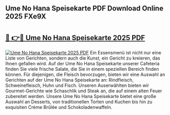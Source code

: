 ## Ume No Hana Speisekarte PDF Download Online 2025 FXe9X

# <h2><a href="http://gc7i7m.nevu.top/?p=Ume+No+Hana+Speisekarte">🔗 👉🔴 Ume No Hana Speisekarte 2025 PDF</a></h2>

[![Ume No Hana Speisekarte 2025 PDF](https://i.imgur.com/dBaPXMq.png)](http://gc7i7m.nevu.top/?p=Ume+No+Hana+Speisekarte)
Ein Essensmenü ist nicht nur eine Liste von Gerichten, sondern auch die Kunst, ein Gericht zu kreieren, das Ihnen gefallen wird. Auf der Ume No Hana Speisekarte unserer Cafeteria finden Sie viele frische Salate, die Sie in einem speziellen Bereich finden können. Für diejenigen, die Fleisch bevorzugen, bieten wir eine Auswahl an Gerichten auf der Ume No Hana Speisekarte an: Rindfleisch, Schweinefleisch, Huhn und Fisch. Unseren Auserwählten bieten wir Gourmet-Gerichte wie Schaschlik und Steak an, die auf einem alten Feuer zubereitet werden. Unsere Ume No Hana Speisekarte bietet eine große Auswahl an Desserts, von traditionellen Torten und Kuchen bis hin zu exquisiten Crème Brûlée und Schokoladenwaffeln.
